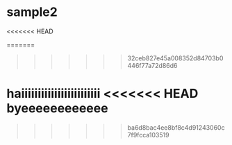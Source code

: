 sample2
=======
<<<<<<< HEAD

=======
>>>>>>> 32ceb827e45a008352d84703b0446f77a72d86d6

haiiiiiiiiiiiiiiiiiiiiiiii
<<<<<<< HEAD
byeeeeeeeeeeee
=======
>>>>>>> ba6d8bac4ee8bf8c4d91243060c7f9fcca103519
